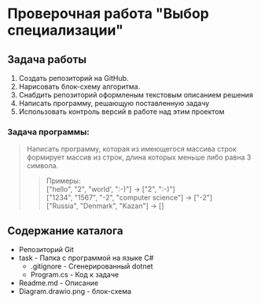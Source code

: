# Проверочная работа "Выбор специализации"

## Задача работы

1. Создать репозиторий на GitHub.
2. Нарисовать блок-схему алгоритма.
3. Снабдить репозиторий оформленым текстовым описанием решения
4. Написать программу, решающую поставленную задачу
5. Использовать контроль версий в работе над этим проектом

### Задача программы:
> Написать программу, которая из имеющегося массива строк формирует массив из строк, длина которых меньше либо равна 3 символа.
>> Примеры:  
["hello", "2", "world', ":-)"] -> ["2", ":-)"]  
["1234", "1567", "-2", "computer science"] -> ["-2"]  
["Russia", "Denmark", "Kazan"] -> []

## Содержание каталога

- Репозиторий Git
- task - Папка с программой на языке C#  
    - .gitignore - Сгенерированный dotnet
    - Program.cs - Код к задаче
- Readme.md - Описание
- Diagram.drawio.png - блок-схема